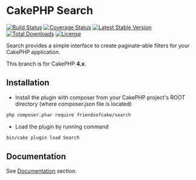 # CakePHP Search

[![Build Status](https://img.shields.io/travis/com/FriendsOfCake/search?style=flat-square)](https://travis-ci.com/github/FriendsOfCake/search)
[![Coverage Status](https://img.shields.io/codecov/c/github/FriendsOfCake/search.svg?style=flat-square)](https://codecov.io/github/FriendsOfCake/search)
[![Latest Stable Version](https://poser.pugx.org/friendsofcake/search/v/stable.svg)](https://packagist.org/packages/friendsofcake/search)
[![Total Downloads](https://img.shields.io/packagist/dt/friendsofcake/search.svg?style=flat-square)](https://packagist.org/packages/friendsofcake/search)
[![License](https://img.shields.io/badge/license-MIT-blue.svg?style=flat-square)](https://packagist.org/packages/friendsofcake/search)

Search provides a simple interface to create paginate-able filters for your CakePHP application.

This branch is for CakePHP **4.x**.

## Installation

* Install the plugin with composer from your CakePHP project's ROOT directory
(where composer.json file is located)

```sh
php composer.phar require friendsofcake/search
```

* Load the plugin by running command

```sh
bin/cake plugin load Search
```

## Documentation
See [Documentation](/docs) section.
